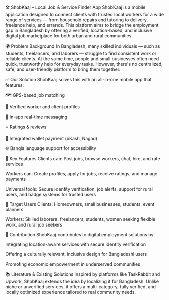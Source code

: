 🛠️ ShobKaaj – Local Job & Service Finder App
ShobKaaj is a mobile application designed to connect clients with trusted local workers for a wide range of services — from household repairs and tutoring to delivery, freelance help, and errands. This platform aims to bridge the employment gap in Bangladesh by offering a verified, location-based, and inclusive digital job marketplace for both urban and rural communities.

🌍 Problem Background
In Bangladesh, many skilled individuals — such as students, freelancers, and laborers — struggle to find consistent work or reliable clients. At the same time, people and small businesses often need quick, trustworthy help for everyday tasks. However, there's no centralized, safe, and user-friendly platform to bring them together.

✅ Our Solution
ShobKaaj solves this with an all-in-one mobile app that features:

🗺️ GPS-based job matching

👤 Verified worker and client profiles

💬 In-app real-time messaging

⭐ Ratings & reviews

💸 Integrated wallet payment (bKash, Nagad)

🌐 Bangla language support for accessibility

🎯 Key Features
Clients can: Post jobs, browse workers, chat, hire, and rate services

Workers can: Create profiles, apply for jobs, receive ratings, and manage payments

Universal tools: Secure identity verification, job alerts, support for rural users, and badge systems for trusted users

👥 Target Users
Clients: Homeowners, small businesses, students, event planners

Workers: Skilled laborers, freelancers, students, women seeking flexible work, and rural job seekers

🔬 Contribution
ShobKaaj contributes to digital employment solutions by:

Integrating location-aware services with secure identity verification

Offering a culturally relevant, inclusive design for Bangladeshi users

Promoting economic empowerment in underserved communities

📚 Literature & Existing Solutions
Inspired by platforms like TaskRabbit and Upwork, ShobKaaj extends the idea by localizing it for Bangladesh. Unlike niche or unverified services, it offers a multi-category, fully verified, and locally optimized experience tailored to real community needs.
